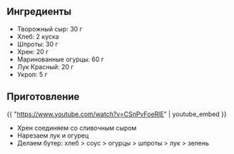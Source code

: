 ## Ингредиенты

- Творожный сыр: 30 г
- Хлеб: 2 куска
- Шпроты: 30 г
- Хрен: 20 г
- Маринованные огурцы: 60 г
- Лук Красный: 20 г
- Укроп: 5 г

## Приготовление

{{ "https://www.youtube.com/watch?v=CSnPvFoeRlE" | youtube_embed }}

- Хрен соединяем со сливочным сыром
- Нарезаем лук и огурец
- Делаем бутер: хлеб > соус > огурцы > шпроты > лук > зелень